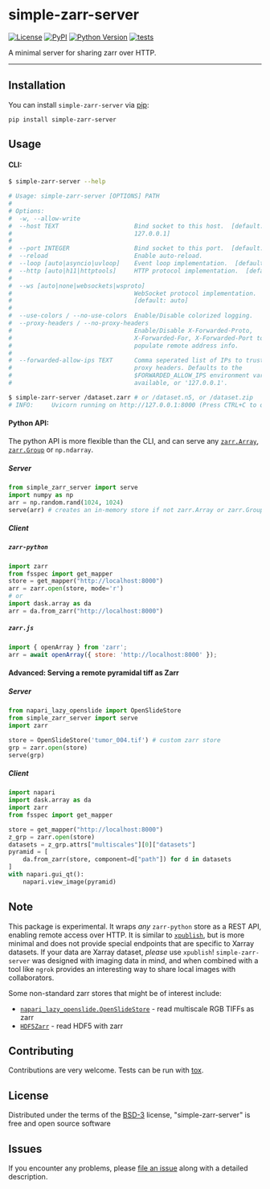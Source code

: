 # simple-zarr-server

[![License](https://img.shields.io/pypi/l/simple-zarr-server.svg)](https://github.com/manzt/simple-zarr-server/raw/master/LICENSE)
[![PyPI](https://img.shields.io/pypi/v/simple-zarr-server.svg?color=green)](https://pypi.org/project/simple-zarr-server)
[![Python Version](https://img.shields.io/pypi/pyversions/simple-zarr-server.svg?color=green)](https://python.org)
[![tests](https://github.com/manzt/simple-zarr-server/workflows/tests/badge.svg)](https://github.com/manzt/simple-zarr-server/actions)

A minimal server for sharing zarr over HTTP.

----------------------------------

## Installation

You can install `simple-zarr-server` via [pip]:

    pip install simple-zarr-server

## Usage

#### CLI:

```bash
$ simple-zarr-server --help

# Usage: simple-zarr-server [OPTIONS] PATH
#
# Options:
#  -w, --allow-write
#  --host TEXT                     Bind socket to this host.  [default:
#                                  127.0.0.1]
#
#  --port INTEGER                  Bind socket to this port.  [default: 8000]
#  --reload                        Enable auto-reload.
#  --loop [auto|asyncio|uvloop]    Event loop implementation.  [default: auto]
#  --http [auto|h11|httptools]     HTTP protocol implementation.  [default: auto]
#
#  --ws [auto|none|websockets|wsproto]
#                                  WebSocket protocol implementation.
#                                  [default: auto]
#
#  --use-colors / --no-use-colors  Enable/Disable colorized logging.
#  --proxy-headers / --no-proxy-headers
#                                  Enable/Disable X-Forwarded-Proto,
#                                  X-Forwarded-For, X-Forwarded-Port to
#                                  populate remote address info.
#
#  --forwarded-allow-ips TEXT      Comma seperated list of IPs to trust with
#                                  proxy headers. Defaults to the
#                                  $FORWARDED_ALLOW_IPS environment variable if
#                                  available, or '127.0.0.1'.

$ simple-zarr-server /dataset.zarr # or /dataset.n5, or /dataset.zip
# INFO:     Uvicorn running on http://127.0.0.1:8000 (Press CTRL+C to quit)
```

#### Python API:

The python API is more flexible than the CLI, and can serve any [`zarr.Array`](https://zarr.readthedocs.io/en/stable/api/core.html#zarr.core.Array), 
[`zarr.Group`](https://zarr.readthedocs.io/en/stable/api/hierarchy.html#zarr.hierarchy.Group) or `np.ndarray`. 

##### Server 

```python
from simple_zarr_server import serve
import numpy as np
arr = np.random.rand(1024, 1024)
serve(arr) # creates an in-memory store if not zarr.Array or zarr.Group
```

##### Client

##### `zarr-python`

```python
import zarr
from fsspec import get_mapper
store = get_mapper("http://localhost:8000") 
arr = zarr.open(store, mode='r')
# or 
import dask.array as da
arr = da.from_zarr("http://localhost:8000")
```

##### `zarr.js`

```javascript
import { openArray } from 'zarr';
arr = await openArray({ store: 'http://localhost:8000' });
```

#### Advanced: Serving a remote pyramidal tiff as Zarr

##### Server

```python
from napari_lazy_openslide import OpenSlideStore
from simple_zarr_server import serve
import zarr

store = OpenSlideStore('tumor_004.tif') # custom zarr store
grp = zarr.open(store)
serve(grp)
```

##### Client

```python
import napari
import dask.array as da
import zarr
from fsspec import get_mapper

store = get_mapper("http://localhost:8000")
z_grp = zarr.open(store)
datasets = z_grp.attrs["multiscales"][0]["datasets"]
pyramid = [
    da.from_zarr(store, component=d["path"]) for d in datasets
]
with napari.gui_qt():
    napari.view_image(pyramid)
```

## Note

This package is experimental. It wraps *any* `zarr-python` store as a REST API, enabling remote access over HTTP.
It is similar to [`xpublish`](https://github.com/xarray-contrib/xpublish), but is more minimal and 
does not provide special endpoints that are specific to Xarray datasets. If your data are Xarray dataset, 
_please_ use `xpublish`! `simple-zarr-server` was designed with imaging data in mind, and when combined with a tool
like `ngrok` provides an interesting way to share local images with collaborators. 

Some non-standard zarr stores that might be of interest include:

- [`napari_lazy_openslide.OpenSlideStore`](https://github.com/manzt/napari-lazy-openslide) - read multiscale RGB TIFFs as zarr
- [`HDF5Zarr`](https://github.com/catalystneuro/HDF5Zarr) - read HDF5 with zarr

## Contributing

Contributions are very welcome. Tests can be run with [tox].

## License

Distributed under the terms of the [BSD-3] license,
"simple-zarr-server" is free and open source software

## Issues

If you encounter any problems, please [file an issue] along with a detailed description.

[BSD-3]: http://opensource.org/licenses/BSD-3-Clause
[file an issue]: https://github.com/manzt/simple-zarr-server/issues
[tox]: https://tox.readthedocs.io/en/latest/
[pip]: https://pypi.org/project/pip/
[PyPI]: https://pypi.org/
